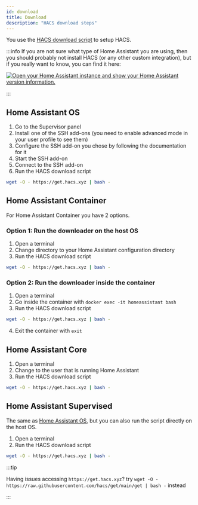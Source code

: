 ```yaml
---
id: download
title: Download
description: "HACS download steps"
---
```


You use the [HACS download script](https://github.com/hacs/get) to setup HACS.

:::info
If you are not sure what type of Home Assistant you are using, then you should probably not install HACS (or any other custom integration), but if you really want to know, you can find it here: 

[![Open your Home Assistant instance and show your Home Assistant version information.](https://my.home-assistant.io/badges/info.svg)](https://my.home-assistant.io/redirect/info/)

:::

## Home Assistant OS

1. Go to the Supervisor panel
1. Install one of the SSH add-ons (you need to enable advanced mode in your user profile to see them)
1. Configure the SSH add-on you chose by following the documentation for it
1. Start the SSH add-on
1. Connect to the SSH add-on
1. Run the HACS download script

```bash
wget -O - https://get.hacs.xyz | bash -
```

## Home Assistant Container

For Home Assistant Container you have 2 options.

### Option 1: Run the downloader on the host OS

1. Open a terminal
1. Change directory to your Home Assistant configuration directory
1. Run the HACS download script

```bash
wget -O - https://get.hacs.xyz | bash -
```

### Option 2: Run the downloader inside the container

1. Open a terminal
1. Go inside the container with `docker exec -it homeassistant bash`
1. Run the HACS download script

```bash
wget -O - https://get.hacs.xyz | bash -
```

4. Exit the container with `exit`


## Home Assistant Core

1. Open a terminal
1. Change to the user that is running Home Assistant
1. Run the HACS download script

```bash
wget -O - https://get.hacs.xyz | bash -
```

## Home Assistant Supervised

The same as [Home Assistant OS](#home-assistant-os), but you can also run the script directly on the host OS.

1. Open a terminal
1. Run the HACS download script

```bash
wget -O - https://get.hacs.xyz | bash -
```

:::tip

Having issues accessing `https://get.hacs.xyz`? try `wget -O - https://raw.githubusercontent.com/hacs/get/main/get | bash -` instead

:::
